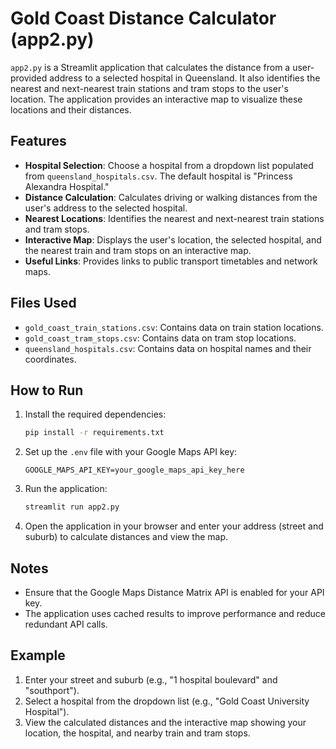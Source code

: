 # Gold Coast Distance Calculator (app2.py)

`app2.py` is a Streamlit application that calculates the distance from a user-provided address to a selected hospital in Queensland. It also identifies the nearest and next-nearest train stations and tram stops to the user's location. The application provides an interactive map to visualize these locations and their distances.

## Features

- **Hospital Selection**: Choose a hospital from a dropdown list populated from `queensland_hospitals.csv`. The default hospital is "Princess Alexandra Hospital."
- **Distance Calculation**: Calculates driving or walking distances from the user's address to the selected hospital.
- **Nearest Locations**: Identifies the nearest and next-nearest train stations and tram stops.
- **Interactive Map**: Displays the user's location, the selected hospital, and the nearest train and tram stops on an interactive map.
- **Useful Links**: Provides links to public transport timetables and network maps.

## Files Used

- `gold_coast_train_stations.csv`: Contains data on train station locations.
- `gold_coast_tram_stops.csv`: Contains data on tram stop locations.
- `queensland_hospitals.csv`: Contains data on hospital names and their coordinates.

## How to Run

1. Install the required dependencies:
   ```bash
   pip install -r requirements.txt
   ```

2. Set up the `.env` file with your Google Maps API key:
   ```
   GOOGLE_MAPS_API_KEY=your_google_maps_api_key_here
   ```

3. Run the application:
   ```bash
   streamlit run app2.py
   ```

4. Open the application in your browser and enter your address (street and suburb) to calculate distances and view the map.

## Notes

- Ensure that the Google Maps Distance Matrix API is enabled for your API key.
- The application uses cached results to improve performance and reduce redundant API calls.

## Example

1. Enter your street and suburb (e.g., "1 hospital boulevard" and "southport").
2. Select a hospital from the dropdown list (e.g., "Gold Coast University Hospital").
3. View the calculated distances and the interactive map showing your location, the hospital, and nearby train and tram stops.